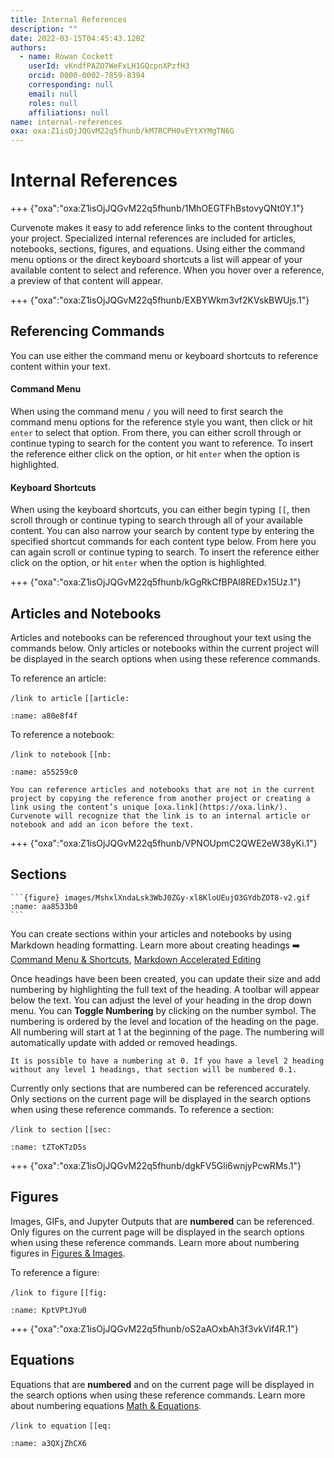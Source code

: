 ```yaml
---
title: Internal References
description: ""
date: 2022-03-15T04:45:43.120Z
authors:
  - name: Rowan Cockett
    userId: vKndfPAZO7WeFxLH1GQcpnXPzfH3
    orcid: 0000-0002-7859-8394
    corresponding: null
    email: null
    roles: null
    affiliations: null
name: internal-references
oxa: oxa:Z1isOjJQGvM22q5fhunb/kM7RCPH0vEYtXYMgTN6G
---
```


# Internal References

+++ {"oxa":"oxa:Z1isOjJQGvM22q5fhunb/1MhOEGTFhBstovyQNt0Y.1"}

Curvenote makes it easy to add reference links to the content throughout your project. Specialized internal references are included for articles, notebooks, sections, figures, and equations. Using either the command menu options or the direct keyboard shortcuts a list will appear of your available content to select and reference. When you hover over a reference, a preview of that content will appear.

+++ {"oxa":"oxa:Z1isOjJQGvM22q5fhunb/EXBYWkm3vf2KVskBWUjs.1"}

## Referencing Commands

You can use either the command menu or keyboard shortcuts to reference content within your text.

#### Command Menu

When using the command menu `/` you will need to first search the command menu options for the reference style you want, then click or hit `enter` to select that option. From there, you can either scroll through or continue typing to search for the content you want to reference. To insert the reference either click on the option, or hit `enter` when the option is highlighted.

#### Keyboard Shortcuts

When using the keyboard shortcuts, you can either begin typing `[[`, then scroll through or continue typing to search through all of your available content. You can also narrow your search by content type by entering the specified shortcut commands for each content type below. From here you can again scroll or continue typing to search. To insert the reference either click on the option, or hit `enter` when the option is highlighted.

+++ {"oxa":"oxa:Z1isOjJQGvM22q5fhunb/kGgRkCfBPAl8REDx15Uz.1"}

## Articles and Notebooks

Articles and notebooks can be referenced throughout your text using the commands below. Only articles or notebooks within the current project will be displayed in the search options when using these reference commands.

To reference an article:

`/link to article` `[[article:`

```{figure} images/MshxlXndaLsk3WbJ0ZGy-UmpcpZPk1pdSYgvZQjTV-v2.gif
:name: a80e8f4f
```

To reference a notebook:

`/link to notebook` `[[nb:`

```{figure} images/MshxlXndaLsk3WbJ0ZGy-OKUZNxbRweAfJoegWvU0-v2.gif
:name: a55259c0
```

````{note}
You can reference articles and notebooks that are not in the current project by copying the reference from another project or creating a link using the content’s unique [oxa.link](https://oxa.link/). Curvenote will recognize that the link is to an internal article or notebook and add an icon before the text.

````

+++ {"oxa":"oxa:Z1isOjJQGvM22q5fhunb/VPNOUpmC2QWE2eW38yKi.1"}

## Sections

````{margin}
```{figure} images/MshxlXndaLsk3WbJ0ZGy-xl8KloUEujO3GYdbZOT8-v2.gif
:name: aa8533b0
```

````

You can create sections within your articles and notebooks by using Markdown heading formatting. Learn more about creating headings ➡️ [Command Menu & Shortcuts](oxa:MshxlXndaLsk3WbJ0ZGy/MBRvRRC3dcKkhfgwGOaZ "Command Menu & Shortcuts"), [Markdown Accelerated Editing](oxa:MshxlXndaLsk3WbJ0ZGy/z9mCLSQZG1tjCDyEDbE2 "Markdown Accelerated Editing ")

Once headings have been been created, you can update their size and add numbering by highlighting the full text of the heading. A toolbar will appear below the text. You can adjust the level of your heading in the drop down menu. You can **Toggle Numbering** by clicking on the number symbol. The numbering is ordered by the level and location of the heading on the page. All numbering will start at 1 at the beginning of the page. The numbering will automatically update with added or removed headings.

````{note}
It is possible to have a numbering at 0. If you have a level 2 heading without any level 1 headings, that section will be numbered 0.1.

````

Currently only sections that are numbered can be referenced accurately. Only sections on the current page will be displayed in the search options when using these reference commands. To reference a section:

`/link to section` `[[sec:`

```{figure} images/Z1isOjJQGvM22q5fhunb-olFrGPqGl9z9MsIml2ok-v1.png
:name: tZToKTzD5s
```

+++ {"oxa":"oxa:Z1isOjJQGvM22q5fhunb/dgkFV5Gli6wnjyPcwRMs.1"}

## Figures

Images, GIFs, and Jupyter Outputs that are **numbered** can be referenced. Only figures on the current page will be displayed in the search options when using these reference commands. Learn more about numbering figures in [Figures & Images](oxa:Z1isOjJQGvM22q5fhunb/gzr0LnPie4uvL7GSEISJ "Figures & Images").

To reference a figure:

`/link to figure` `[[fig:`

```{figure} images/Z1isOjJQGvM22q5fhunb-9NmCaj4w3D0gphg971Zs-v1.png
:name: KptVPtJYu0
```

+++ {"oxa":"oxa:Z1isOjJQGvM22q5fhunb/oS2aAOxbAh3f3vkVif4R.1"}

## Equations

Equations that are **numbered** and on the current page will be displayed in the search options when using these reference commands. Learn more about numbering equations [Math & Equations](oxa:Z1isOjJQGvM22q5fhunb/Y0cAWcbYJy11ZBXmGSAm "Math & Equations").

`/link to equation` `[[eq:`

```{figure} images/Z1isOjJQGvM22q5fhunb-eHbtJLS6TSuK9IF4WtYe-v1.png
:name: a3QXjZhCX6
```

